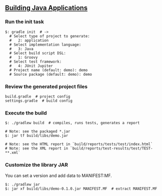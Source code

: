 ## [Building Java Applications](https://guides.gradle.org/building-java-applications/)

### Run the init task

```
$: gradle init  # ->
  # Select type of project to generate:
  #   2: application
  # Select implementation language:
  #   3: Java
  # Select build script DSL:
  #   1: Groovy
  # Select test framework:
  #   4: JUnit Jupiter
  # Project name (default: demo): demo
  # Source package (default: demo): demo
```

### Review the generated project files

```
build.gradle  # project config
settings.gradle  # build config
```

### Execute the build

```
$: ./gradlew build  # compiles, runs tests, generates a report
```

```
# Note: see the packaged *.jar
$: jar tf build/libs/demo.jar
```

```
# Note: see the HTML report in `build/reports/tests/test/index.html`
# Note: see the XML report in `build/reports/test-results/test/TEST-**.xml`
```

### Customize the library JAR

You can set a version and add data to MANIFEST:MF.  

```
$: ./gradlew jar
$: jar xf build/libs/demo-0.1.0.jar MANIFEST.MF  # extract MANIFEST.MF
```
